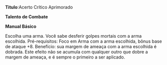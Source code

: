 **Titulo**:Acerto Crítico Aprimorado

**Talento de Combate**

**Manual Básico**

 Escolha uma arma. Você sabe desferir golpes mortais com a arma escolhida. Pré-requisitos: Foco em Arma com a arma escolhida, bônus base de ataque +8. Benefício: sua margem de ameaça com a arma escolhida é dobrada. Este efeito não se acumula com qualquer outro que dobre a margem de ameaça, e é sempre o primeiro a ser aplicado.